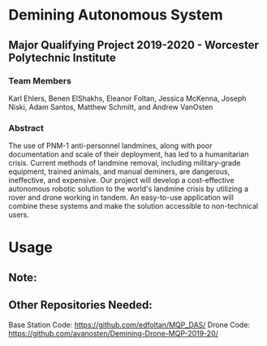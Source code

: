 # Demining Autonomous System
## Major Qualifying Project 2019-2020 - Worcester Polytechnic Institute
### Team Members
Karl Ehlers,
Benen ElShakhs,
Eleanor Foltan,
Jessica McKenna,
Joseph Niski,
Adam Santos,
Matthew Schmitt, and
Andrew VanOsten

### Abstract
The use of PNM-1 anti-personnel landmines, along with poor documentation and scale of their deployment, has led to a humanitarian crisis. Current methods of landmine removal, including military-grade equipment, trained animals, and manual deminers, are dangerous, ineffective, and expensive. Our project will develop a cost-effective autonomous robotic solution to the world's landmine crisis by utilizing a rover and drone working in tandem. An easy-to-use application will combine these systems and make the solution accessible to non-technical users.


# Usage


## Note:


## Other Repositories Needed:
Base Station Code: https://github.com/edfoltan/MQP_DAS/ 
Drone Code: https://github.com/avanosten/Demining-Drone-MQP-2019-20/



